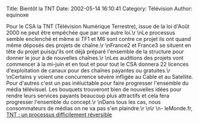 Title: Bientôt la TNT
Date: 2002-05-14 16:10:41
Category: Télévision
Author: equinoxe

Pour le CSA la TNT (Télévision Numérique Terrestre), issue de la loi d'Août 2000 ne peut être empêchée que par une autre loi.\r
\nLe processus semble enclenché et même si TF1 et M6 sont contre ce projet ils ont quand même déposés des projets de chaîne.\r
\nFrance2 et France3 se situent en tête du projet puisqu'ils ont déjà préparé l'ensemble de la structure pour donner le jour à de nouvelles chaînes.\r
\nLes auditions des projets vont commencer à la mi-juin et en tout et pour tout le CSA donnera 22 licences d'exploitation de canaux pour des chaînes payantes ou gratuites.\r
\nCertains y voient une concurrence sévère infligée au Cable et au Satellite. Pour d'autres c'est un pas inéluctable pour faire progresser l'ensemble du média télévisuel. Les bouquets trouveront bien de nouvelles idées pour rendre leurs services payants beaucoup plus attractifs et cela fera progresser l'ensemble du concept.\r
\nDans tous les cas, nous consommateurs de médias on ne va pas s'en plaindre.\r
\n\r
\n- leMonde.fr, [TNT : un processus difficilement réversible](http://www.lemonde.fr/recherche_articleweb/1,9687,275568,00.html)